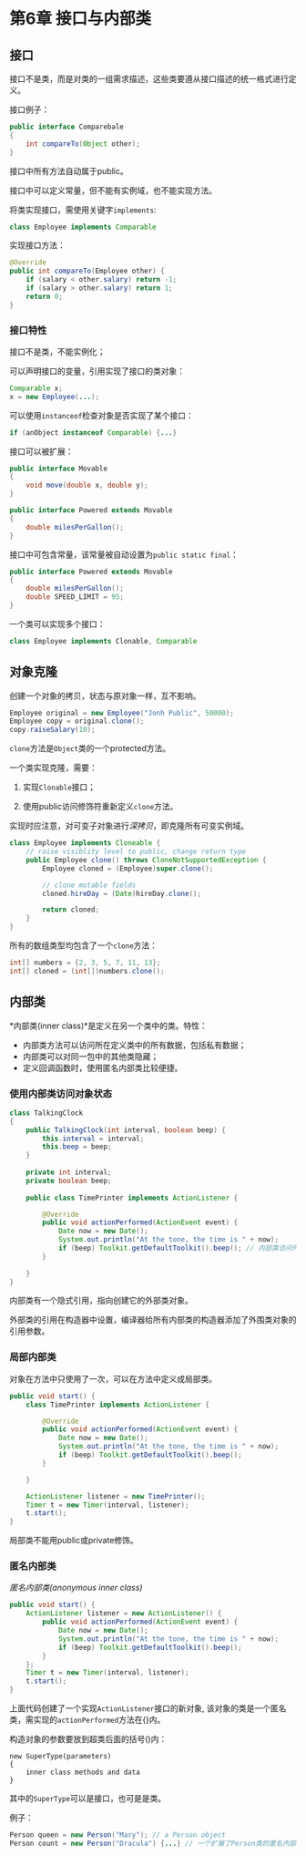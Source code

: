 # 第6章 接口与内部类

## 接口

接口不是类，而是对类的一组需求描述，这些类要遵从接口描述的统一格式进行定义。

接口例子：

```java
public interface Comparebale
{
    int compareTo(Object other);
}
```

接口中所有方法自动属于public。

接口中可以定义常量，但不能有实例域，也不能实现方法。

将类实现接口，需使用关键字`implements`:

```java
class Employee implements Comparable
```

实现接口方法：

```java
@Override
public int compareTo(Employee other) {
    if (salary < other.salary) return -1;
    if (salary > other.salary) return 1;
    return 0;
}
```

### 接口特性

接口不是类，不能实例化；

可以声明接口的变量，引用实现了接口的类对象：

```java
Comparable x;
x = new Employee(...);
```

可以使用`instanceof`检查对象是否实现了某个接口：

```java
if (anObject instanceof Comparable) {...}
```

接口可以被扩展：

```java
public interface Movable 
{
    void move(double x, double y);
}

public interface Powered extends Movable
{
    double milesPerGallon();
}
```

接口中可包含常量，该常量被自动设置为`public static final`：

```java
public interface Powered extends Movable
{
    double milesPerGallon();
    double SPEED_LIMIT = 95;
}
```

一个类可以实现多个接口：

```java
class Employee implements Clonable, Comparable
```

## 对象克隆

创建一个对象的拷贝，状态与原对象一样，互不影响。

```java
Employee original = new Employee("Jonh Public", 50000);
Employee copy = original.clone();
copy.raiseSalary(10);
```

`clone`方法是`Object`类的一个protected方法。

一个类实现克隆，需要：

1) 实现`Clonable`接口；

2) 使用public访问修饰符重新定义`clone`方法。

实现时应注意，对可变子对象进行*深拷贝*，即克隆所有可变实例域。

```java
class Employee implements Cloneable {
    // raise visiblity level to public, change return type
    public Employee clone() throws CloneNotSupportedException {
        Employee cloned = (Employee)super.clone();

        // clone mutable fields
        cloned.hireDay = (Date)hireDay.clone();

        return cloned;
    }
}
```

所有的数组类型均包含了一个`clone`方法：

```java
int[] numbers = {2, 3, 5, 7, 11, 13};
int[] cloned = (int[])numbers.clone();
```

## 内部类

*内部类(inner class)*是定义在另一个类中的类。特性：

+ 内部类方法可以访问所在定义类中的所有数据，包括私有数据；
+ 内部类可以对同一包中的其他类隐藏；
+ 定义回调函数时，使用匿名内部类比较便捷。

### 使用内部类访问对象状态

```java
class TalkingClock
{
	public TalkingClock(int interval, boolean beep) {
		this.interval = interval;
		this.beep = beep;
	}
	
	private int interval;
	private boolean beep;
	
	public class TimePrinter implements ActionListener {

		@Override
		public void actionPerformed(ActionEvent event) {
			Date now = new Date();
			System.out.println("At the tone, the time is " + now);
			if (beep) Toolkit.getDefaultToolkit().beep(); // 内部类访问外部对象的beep域
		}
		
	}
}
```

内部类有一个隐式引用，指向创建它的外部类对象。

外部类的引用在构造器中设置，编译器给所有内部类的构造器添加了外围类对象的引用参数。

### 局部内部类

对象在方法中只使用了一次，可以在方法中定义成局部类。

```java
public void start() {
    class TimePrinter implements ActionListener {

        @Override
        public void actionPerformed(ActionEvent event) {
            Date now = new Date();
            System.out.println("At the tone, the time is " + now);
            if (beep) Toolkit.getDefaultToolkit().beep();
        }

    }

    ActionListener listener = new TimePrinter();
    Timer t = new Timer(interval, listener);
    t.start();
}
```

局部类不能用public或private修饰。

### 匿名内部类

*匿名内部类(anonymous inner class)*

```java
public void start() {
    ActionListener listener = new ActionListener() {
        public void actionPerformed(ActionEvent event) {
            Date now = new Date();
            System.out.println("At the tone, the time is " + now);
            if (beep) Toolkit.getDefaultToolkit().beep();
        }
    };
    Timer t = new Timer(interval, listener);
    t.start();
}
```

上面代码创建了一个实现`ActionListener`接口的新对象, 该对象的类是一个匿名类，需实现的`actionPerformed`方法在{}内。

构造对象的参数要放到超类后面的括号()内：

```
new SuperType(parameters)
{
	inner class methods and data
}
```

其中的`SuperType`可以是接口，也可是是类。

例子：

```java
Person queen = new Person("Mary"); // a Person object
Person count = new Person("Dracula") {...} // 一个扩展了Person类的匿名内部类
```

